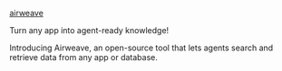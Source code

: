 [airweave](https://github.com/airweave-ai/airweave)

Turn any app into agent-ready knowledge!

Introducing Airweave, an open-source tool that lets agents search and retrieve data from any app or database.
